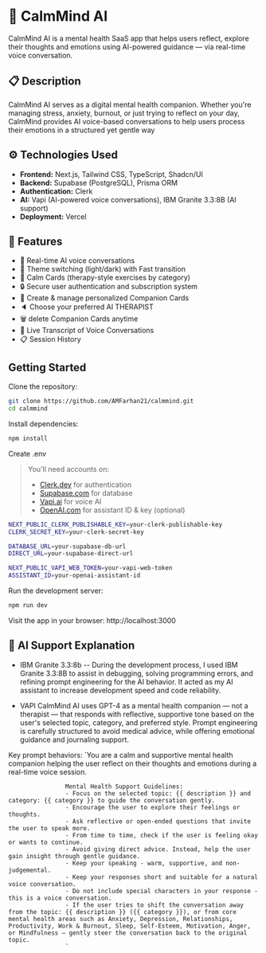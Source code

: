 # 🧘 CalmMind AI

CalmMind AI is a mental health SaaS app that helps users reflect, explore their thoughts and emotions using AI-powered guidance — via real-time voice conversation.

## 📋 Description

CalmMind AI serves as a digital mental health companion. Whether you're managing stress, anxiety, burnout, or just trying to reflect on your day, CalmMind provides AI voice-based conversations to help users process their emotions in a structured yet gentle way

## ⚙️ Technologies Used

- **Frontend:** Next.js, Tailwind CSS, TypeScript, Shadcn/UI  
- **Backend:** Supabase (PostgreSQL), Prisma ORM  
- **Authentication:** Clerk  
- **AI:** Vapi (AI-powered voice conversations), IBM Granite 3.3:8B (AI support)  
- **Deployment:** Vercel

## 🌟 Features
- 💬 Real-time AI voice conversations
- 🎨 Theme switching (light/dark) with Fast transition
- 🧠 Calm Cards (therapy-style exercises by category)
- 🔒 Secure user authentication and subscription system
- 🧠 Create & manage personalized Companion Cards
- 🔈 Choose your preferred AI THERAPIST
- 🗑️ delete Companion Cards anytime
- 🧾 Live Transcript of Voice Conversations
- 📋 Session History

## Getting Started

Clone the repository:
```bash
git clone https://github.com/AMFarhan21/calmmind.git
cd calmmind
```

Install dependencies:
```bash
npm install
```

Create .env
> You'll need accounts on:
> - [Clerk.dev](https://clerk.dev) for authentication
> - [Supabase.com](https://supabase.com) for database
> - [Vapi.ai](https://vapi.ai) for voice AI
> - [OpenAI.com](https://platform.openai.com) for assistant ID & key (optional)

```bash
NEXT_PUBLIC_CLERK_PUBLISHABLE_KEY=your-clerk-publishable-key
CLERK_SECRET_KEY=your-clerk-secret-key

DATABASE_URL=your-supabase-db-url
DIRECT_URL=your-supabase-direct-url

NEXT_PUBLIC_VAPI_WEB_TOKEN=your-vapi-web-token
ASSISTANT_ID=your-openai-assistant-id
```

Run the development server:
```bash
npm run dev
```

Visit the app in your browser:
http://localhost:3000

## 🤖 AI Support Explanation

- IBM Granite 3.3:8b
-- During the development process, I used IBM Granite 3.3:8B to assist in debugging, solving programming errors, and refining prompt engineering for the AI behavior.
It acted as my AI assistant to increase development speed and code reliability.

- VAPI
CalmMind AI uses GPT-4 as a mental health companion — not a therapist — that responds with reflective, supportive tone based on the user's selected topic, category, and preferred style. Prompt engineering is carefully structured to avoid medical advice, while offering emotional guidance and journaling support.

Key prompt behaviors:
`You are a calm and supportive mental health companion helping the user reflect on their thoughts and emotions during a real-time voice session.

                    Mental Health Support Guidelines:
                    - Focus on the selected topic: {{ description }} and category: {{ category }} to guide the conversation gently.
                    - Encourage the user to explore their feelings or thoughts.
                    - Ask reflective or open-ended questions that invite the user to speak more.
                    - From time to time, check if the user is feeling okay or wants to continue.
                    - Avoid giving direct advice. Instead, help the user gain insight through gentle guidance.
                    - Keep your speaking - warm, supportive, and non-judgemental.
                    - Keep your responses short and suitable for a natural voice conversation.
                    - Do not include special characters in your response - this is a voice conversation.
                    - If the user tries to shift the conversation away from the topic: {{ description }} ({{ category }}), or from core mental health areas such as Anxiety, Depression, Relationships, Productivity, Work & Burnout, Sleep, Self-Esteem, Motivation, Anger, or Mindfulness — gently steer the conversation back to the original topic.
                    `
